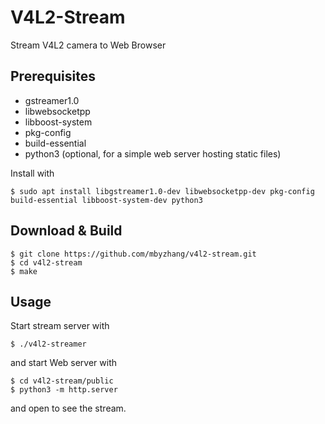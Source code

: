 # V4L2-Stream

Stream V4L2 camera to Web Browser

## Prerequisites

* gstreamer1.0
* libwebsocketpp
* libboost-system
* pkg-config
* build-essential
* python3 (optional, for a simple web server hosting static files)

Install with

```
$ sudo apt install libgstreamer1.0-dev libwebsocketpp-dev pkg-config build-essential libboost-system-dev python3
```

## Download & Build

```
$ git clone https://github.com/mbyzhang/v4l2-stream.git
$ cd v4l2-stream
$ make
```

## Usage

Start stream server with

```
$ ./v4l2-streamer 
```

and start Web server with

```
$ cd v4l2-stream/public
$ python3 -m http.server
```

and open [](http://localhost/) to see the stream.
